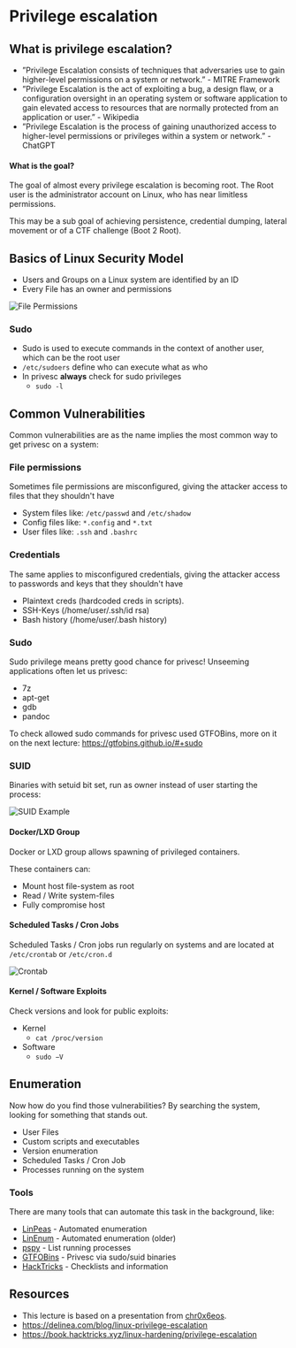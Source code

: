 # Privilege escalation

## What is privilege escalation?

- ”Privilege Escalation consists of techniques that adversaries use to gain higher-level permissions on a system or network.” - MITRE Framework
- ”Privilege Escalation is the act of exploiting a bug, a design flaw, or a configuration oversight in an operating system or software application to gain elevated access to resources that are normally protected from an application or user.” - Wikipedia
- ”Privilege Escalation is the process of gaining unauthorized access to higher-level permissions or privileges within a system or network.” - ChatGPT

#### What is the goal?

The goal of almost every privilege escalation is becoming root. The Root user is the administrator account on Linux, who has near limitless permissions.

This may be a sub goal of achieving persistence, credential dumping, lateral movement or of a CTF challenge (Boot 2 Root).

## Basics of Linux Security Model

- Users and Groups on a Linux system are identified by an ID
- Every File has an owner and permissions

![File Permissions](images/file_permissions.jpg)

### Sudo

- Sudo is used to execute commands in the context of another user, which can be the root user
- ```/etc/sudoers``` define who can execute what as who
- In privesc **always** check for sudo privileges
  - ```sudo -l```

## Common Vulnerabilities

Common vulnerabilities are as the name implies the most common way to get privesc on a system:

### File permissions

Sometimes file permissions are misconfigured, giving the attacker access to files that they shouldn't have

- System files like: ```/etc/passwd``` and ```/etc/shadow```
- Config files like: ```*.config``` and ```*.txt```
- User files like: ```.ssh``` and ```.bashrc```

### Credentials

The same applies to misconfigured credentials, giving the attacker access to passwords and keys that they shouldn't have

- Plaintext creds (hardcoded creds in scripts).
- SSH-Keys (/home/user/.ssh/id rsa)
- Bash history (/home/user/.bash history)

### Sudo

Sudo privilege means pretty good chance for privesc!
Unseeming applications often let us privesc:

- 7z
- apt-get
- gdb
- pandoc

To check allowed sudo commands for privesc used GTFOBins, more on it on the next lecture:
<https://gtfobins.github.io/#+sudo>

### SUID

Binaries with setuid bit set, run as owner instead of user
starting the process:

![SUID Example](images/suid_example.jpg)

#### Docker/LXD Group

Docker or LXD group allows spawning of privileged containers.

These containers can:

- Mount host file-system as root
- Read / Write system-files
- Fully compromise host

#### Scheduled Tasks / Cron Jobs

Scheduled Tasks / Cron jobs run regularly on systems and are located at ```/etc/crontab``` or ```/etc/cron.d```

![Crontab](images/crontab.jpg)

#### Kernel / Software Exploits

Check versions and look for public exploits:

- Kernel
  - ```cat /proc/version```
- Software
  - ```sudo −V```

## Enumeration

Now how do you find those vulnerabilities? By searching the system, looking for something that stands out.

- User Files
- Custom scripts and executables
- Version enumeration
- Scheduled Tasks / Cron Job
- Processes running on the system

### Tools

There are many tools that can automate this task in the background, like:

- [LinPeas](https://github.com/carlospolop/PEASS-ng/) - Automated enumeration
- [LinEnum](https://github.com/rebootuser/LinEnum) - Automated enumeration (older)
- [pspy](https://github.com/DominicBreuker/pspy) - List running processes
- [GTFOBins](https://gtfobins.github.io/) - Privesc via sudo/suid binaries
- [HackTricks](https://book.hacktricks.xyz/linux-hardening/privilege-escalation) - Checklists and information

## Resources

- This lecture is based on a presentation from [chr0x6eos](https://github.com/chr0x6eos).
- <https://delinea.com/blog/linux-privilege-escalation>
- <https://book.hacktricks.xyz/linux-hardening/privilege-escalation>
